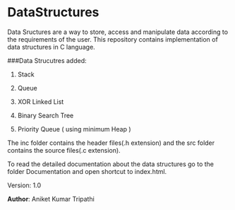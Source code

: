 # DataStructures
Data Sructures are a way to store, access and manipulate data according to the requirements of the user. This repository contains
implementation of data structures in C language.

###Data Strucutres added:

1)  Stack

2)  Queue

3)  XOR Linked List

4) Binary Search Tree

5) Priority Queue ( using minimum Heap )

The inc folder contains the header files(.h extension) and the src folder contains the source files(.c extension).

To read the detailed documentation about the data structures go to the folder Documentation and open shortcut to index.html.


Version: 1.0

__Author__: Aniket Kumar Tripathi
